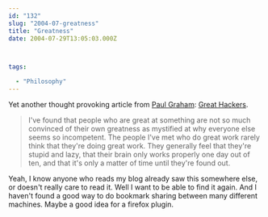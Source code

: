 ```yaml
---
id: "132"
slug: "2004-07-greatness"
title: "Greatness"
date: 2004-07-29T13:05:03.000Z



tags:

  - "Philosophy"
---
```

<div class="sqs-html-content">
  <p><span>Yet another thought provoking article from <a href="http://www.paulgraham.com/" shape="rect" title="Paul Graham's website">Paul Graham</a>: <a href="http://www.paulgraham.com/gh.html" shape="rect" title="Article on Great Hackers">Great Hackers</a>.</span></p>
<blockquote><p>
<span>I've found that people who are great at something are not so much convinced of their own greatness as mystified at why everyone else seems so incompetent. The people I've met who do great work rarely think that they're doing great work. They generally feel that they're stupid and lazy, that their brain only works properly one day out of ten, and that it's only a matter of time until they're found out.</span>
</p></blockquote>
<p><span>
Yeah, I know anyone who reads my blog already saw this somewhere else, or doesn't really care to read it.  Well I want to be able to find it again.  And I haven't found a good way to do bookmark sharing between many different machines.  Maybe a good idea for a firefox plugin.</span></p>
</div>
